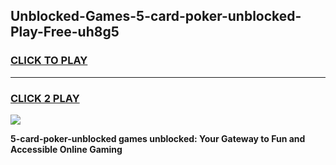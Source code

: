 
## Unblocked-Games-5-card-poker-unblocked-Play-Free-uh8g5
<h3>
<a href="https://premium76.site?title=5-card-poker-unblocked&ref=21A">CLICK TO PLAY</a></h3>
<hr>

<h3>
<a href="https://premium76.site?title=5-card-poker-unblocked&ref=21A">CLICK 2 PLAY</a>
  
</h3>

<a href="https://premium76.site?title=5-card-poker-unblocked&ref=21A"><img src="https://clearcache.store/games.png"></a>


**5-card-poker-unblocked games unblocked: Your Gateway to Fun and Accessible Online Gaming**

